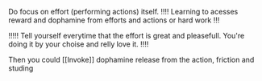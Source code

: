 Do focus on effort (performing actions) itself.
!!!! Learning to acesses reward and dophamine from efforts and actions or hard work !!!

!!!!! Tell yourself everytime that the effort is great and pleasefull. You're doing it by your choise and relly love it. !!!!

Then you could [[Invoke]] dophamine release from the action, friction and studing